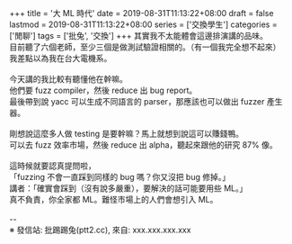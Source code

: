 +++
title = '大 ML 時代'
date = 2019-08-31T11:13:22+08:00
draft = false
lastmod = 2019-08-31T11:13:22+08:00
series = ['交換學生']
categories = ['閒聊']
tags = ['批兔', '交換']
+++
其實我不太能體會這邊排演講的品味。<br>
目前聽了六個老師，至少三個是做測試驗證相關的。（有一個我完全想不起來）<br>
我差點以為我在台大電機系。<br>
<br>
今天講的我比較有聽懂他在幹嘛。<br>
他們要 fuzz compiler，然後 reduce 出 bug report。<br>
最後帶到說 yacc 可以生成不同語言的 parser，那應該也可以做出 fuzzer 產生器。<br>
<br>
剛想說這麼多人做 testing 是要幹嘛？馬上就想到說這可以賺錢鴨。<br>
可以去 fuzz 效率市場，然後 reduce 出 alpha，聽起來跟他的研究 87% 像。<br>
<br>
這時候就要認真提問啦，<br>
「fuzzing 不會一直踩到同樣的 bug 嗎？你又沒把 bug 修掉。」<br>
講者：「確實會踩到（沒有說多嚴重），要解決的話可能要用些 ML。」<br>
真不負責，你全家都 ML。難怪市場上的人們會想引入 ML。<br>
<br>
--<br>
※ 發信站: 批踢踢兔(ptt2.cc), 來自: xxx.xxx.xxx.xxx<br>
